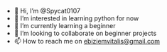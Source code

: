 - 👋 Hi, I’m @Spycat0107
- 👀 I’m interested in learning python for now
- 🌱 I’m currently learning a beginner
- 💞️ I’m looking to collaborate on beginner projects
- 📫 How to reach me on ebiziemvitalis@gmail.com

<!---
Spycat0107/Spycat0107 is a ✨ special ✨ repository because its `README.md` (this file) appears on your GitHub profile.
You can click the Preview link to take a look at your changes.
--->
